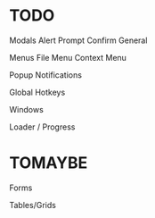 TODO
====

Modals
  Alert
  Prompt
  Confirm
  General

Menus
  File Menu
  Context Menu

Popup Notifications

Global Hotkeys

Windows

Loader / Progress

TOMAYBE
=======

Forms

Tables/Grids

